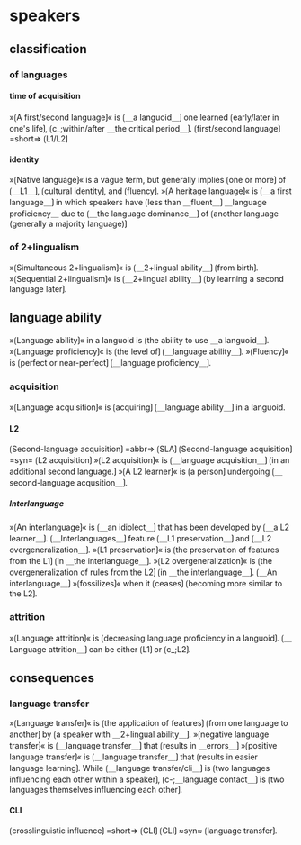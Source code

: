 # speakers

## classification

### of languages

#### time of acquisition

»⟮A first/second language⟯« is ⟮＿a languoid＿⟯ one learned ⟮early/later in one's life⟯, ⟮c_;within/after ＿the critical period＿⟯.
⟮first/second language⟯ =short=> ⟮L1/L2⟯

#### identity

»⟮Native language⟯« is a vague term, but generally implies ⟮one or more⟯ of ⟮＿L1＿⟯, ⟮cultural identity⟯, and ⟮fluency⟯.
»⟮A heritage language⟯« is ⟮＿a first language＿⟯ in which speakers have ⟮less than ＿fluent＿⟯ ＿language proficiency＿ due to ⟮＿the language dominance＿⟯ of ⟮another language (generally a majority language)⟯

### of 2+lingualism 

»⟮Simultaneous 2+lingualism⟯« is ⟮＿2+lingual ability＿⟯ ⟮from birth⟯.
»⟮Sequential 2+lingualism⟯« is ⟮＿2+lingual ability＿⟯ ⟮by learning a second language later⟯.  

## language ability

»⟮Language ability⟯« in a languoid is ⟮the ability to use ＿a languoid＿⟯.
»⟮Language proficiency⟯« is ⟮the level of⟯ ⟮＿language ability＿⟯.
»⟮Fluency⟯« is ⟮perfect or near-perfect⟯ ⟮＿language proficiency＿⟯.

### acquisition

»⟮Language acquisition⟯« is ⟮acquiring⟯ ⟮＿language ability＿⟯ in a languoid.

#### L2

⟮Second-language acquisition⟯ =abbr=&gt; ⟮SLA⟯
⟮Second-language acquisition⟯ =syn= ⟮L2 acquisition⟯
»⟮L2 acquisition⟯« is ⟮＿language acquisition＿⟯ ⟮in an additional second language.⟯
»⟮A L2 learner⟯« is ⟮a person⟯ undergoing ⟮＿second-language acqusition＿⟯.

##### Interlanguage

»⟮An interlanguage⟯« is ⟮＿an idiolect＿⟯ that has been developed by ⟮＿a L2 learner＿⟯.
⟮＿Interlanguages＿⟯ feature ⟮＿L1 preservation＿⟯ and ⟮＿L2 overgeneralization＿⟯.
»⟮L1 preservation⟯« is ⟮the preservation of features from the L1⟯ ⟮in ＿the interlanguage＿⟯.
»⟮L2 overgeneralization⟯« is ⟮the overgeneralization of rules from the L2⟯ ⟮in ＿the interlanguage＿⟯.
⟮＿An interlanguage＿⟯ »⟮fossilizes⟯« when it ⟮ceases⟯ ⟮becoming more similar to the L2⟯.

### attrition

»⟮Language attrition⟯« is ⟮decreasing language proficiency in a languoid⟯.
⟮＿Language attrition＿⟯ can be either ⟮L1⟯ or ⟮c_;L2⟯.

## consequences

### language transfer

»⟮Language transfer⟯« is ⟮the application of features⟯ ⟮from one language to another⟯ by ⟮a speaker with ＿2+lingual ability＿⟯.
»⟮negative language transfer⟯« is ⟮＿language transfer＿⟯ that ⟮results in ＿errors＿⟯
»⟮positive language transfer⟯« is ⟮＿language transfer＿⟯ that ⟮results in easier language learning⟯.
While ⟮＿language transfer/cli＿⟯ is ⟮two languages influencing each other within a speaker⟯, ⟮c-;＿language contact＿⟯ is ⟮two languages themselves influencing each other⟯.

#### CLI

⟮crosslinguistic influence⟯ =short=&gt; ⟮CLI⟯ 
⟮CLI⟯ ≈syn≈ ⟮language transfer⟯.